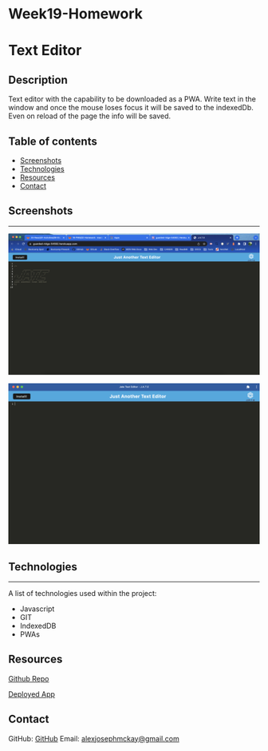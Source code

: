 # Week19-Homework

# Text Editor

## Description 

Text editor with the capability to be downloaded as a PWA. 
Write text in the window and once the mouse loses focus it will be saved to the indexedDb.
Even on reload of the page the info will be saved.

## Table of contents 

- [Screenshots](#screenshots) 
- [Technologies](#technologies) 
- [Resources](#resources) 
- [Contact](#contact)
  
## Screenshots 
---

![In Browser](./assets/Browser.png)

![PWA](./assets/App.png)

## Technologies
***
A list of technologies used within the project:

- Javascript
- GIT
- IndexedDB
- PWAs
  
## Resources

[Github Repo](https://github.com/mckayjalex/text-editor)

[Deployed App](https://guarded-ridge-54592.herokuapp.com/)

## Contact

GitHub: [GitHub](https://github.com/mckayjalex) Email: [alexjosephmckay@gmail.com](alexjosephmckay@gmail.com)